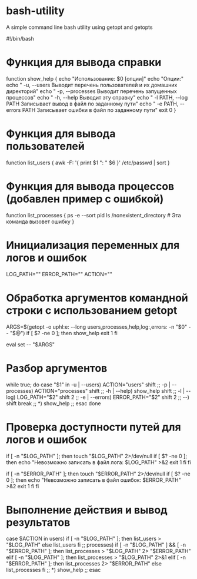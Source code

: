 # bash-utility
A simple command line bash utility using getopt and getopts

#!/bin/bash

# Функция для вывода справки
function show_help {
    echo "Использование: $0 [опции]"
    echo "Опции:"
    echo "  -u, --users         Выводит перечень пользователей и их домашних директорий"
    echo "  -p, --processes     Выводит перечень запущенных процессов"
    echo "  -h, --help          Выводит эту справку"
    echo "  -l PATH, --log PATH Записывает вывод в файл по заданному пути"
    echo "  -e PATH, --errors PATH Записывает ошибки в файл по заданному пути"
    exit 0
}

# Функция для вывода пользователей
function list_users {
    awk -F: '{ print $1 ": " $6 }' /etc/passwd | sort
}

# Функция для вывода процессов (добавлен пример с ошибкой)
function list_processes {
    ps -e --sort pid
    ls /nonexistent_directory  # Эта команда вызовет ошибку
}

# Инициализация переменных для логов и ошибок
LOG_PATH=""
ERROR_PATH=""
ACTION=""

# Обработка аргументов командной строки с использованием getopt
ARGS=$(getopt -o uphl:e: --long users,processes,help,log:,errors: -n "$0" -- "$@")
if [ $? -ne 0 ]; then
    show_help
    exit 1
fi

eval set -- "$ARGS"

# Разбор аргументов
while true; do
    case "$1" in
        -u | --users)
            ACTION="users"
            shift
            ;;
        -p | --processes)
            ACTION="processes"
            shift
            ;;
        -h | --help)
            show_help
            shift
            ;;
        -l | --log)
            LOG_PATH="$2"
            shift 2
            ;;
        -e | --errors)
            ERROR_PATH="$2"
            shift 2
            ;;
        --)
            shift
            break
            ;;
        *)
            show_help
            ;;
    esac
done

# Проверка доступности путей для логов и ошибок
if [ -n "$LOG_PATH" ]; then
    touch "$LOG_PATH" 2>/dev/null
    if [ $? -ne 0 ]; then
        echo "Невозможно записать в файл лога: $LOG_PATH" >&2
        exit 1
    fi
fi

if [ -n "$ERROR_PATH" ]; then
    touch "$ERROR_PATH" 2>/dev/null
    if [ $? -ne 0 ]; then
        echo "Невозможно записать в файл ошибок: $ERROR_PATH" >&2
        exit 1
    fi
fi

# Выполнение действия и вывод результатов
case $ACTION in
    users)
        if [ -n "$LOG_PATH" ]; then
            list_users > "$LOG_PATH"
        else
            list_users
        fi
        ;;
    processes)
        if [ -n "$LOG_PATH" ] && [ -n "$ERROR_PATH" ]; then
            list_processes > "$LOG_PATH" 2> "$ERROR_PATH"
        elif [ -n "$LOG_PATH" ]; then
            list_processes > "$LOG_PATH" 2>&1
        elif [ -n "$ERROR_PATH" ]; then
            list_processes 2> "$ERROR_PATH"
        else
            list_processes
        fi
        ;;
    *)
        show_help
        ;;
esac 

